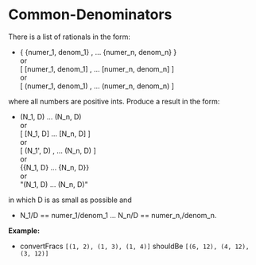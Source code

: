 # Common-Denominators
There is a list of rationals in the form:
* { {numer_1, denom_1} , ... {numer_n, denom_n} }   
or  
[ [numer_1, denom_1] , ... [numer_n, denom_n] ]   
or  
[ (numer_1, denom_1) , ... (numer_n, denom_n) ]  

where all numbers are positive ints. Produce a result in the form:
* (N_1, D) ... (N_n, D)  
or  
[ [N_1, D] ... [N_n, D] ]  
or  
[ (N_1', D) , ... (N_n, D) ]   
or  
{{N_1, D} ... {N_n, D}}   
or  
"(N_1, D) ... (N_n, D)"  

in which D is as small as possible and  
* N_1/D == numer_1/denom_1 ... N_n/D == numer_n,/denom_n.

**Example:**  
* convertFracs `[(1, 2), (1, 3), (1, 4)]` shouldBe `[(6, 12), (4, 12), (3, 12)]`
